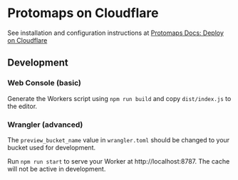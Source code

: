 # Protomaps on Cloudflare

See installation and configuration instructions at [Protomaps Docs: Deploy on Cloudflare](https://protomaps.com/docs/cdn/cloudflare)

## Development

### Web Console (basic)

Generate the Workers script using `npm run build` and copy `dist/index.js` to the editor.

### Wrangler (advanced)

The `preview_bucket_name` value in `wrangler.toml` should be changed to your bucket used for development.

Run `npm run start` to serve your Worker at http://localhost:8787. The cache will not be active in development.
